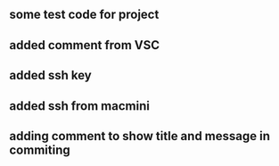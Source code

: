 ## some test code for project
## added comment from VSC
## added ssh key
## added ssh from macmini
## adding comment to show title and message in commiting